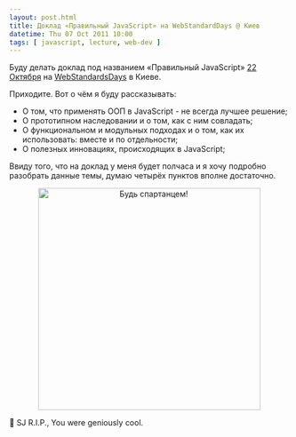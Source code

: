 ```yaml
---
layout: post.html
title: Доклад «Правильный JavaScript» на WebStandardDays @ Киев
datetime: Thu 07 Oct 2011 10:00
tags: [ javascript, lecture, web-dev ]
---
```


Буду делать доклад под названием «Правильный JavaScript» [22 Октября](http://webstandardsdays.ru/2011/10/22/) на [WebStandardsDays](http://webstandards) в Киеве.

Приходите. Вот о чём я буду рассказывать:

* О том, что применять ООП в JavaScript - не всегда лучшее решение;
* О прототипном наследовании и о том, как с ним совладать;
* О функциональном и модульных подходах и о том, как их использовать: вместе и по отдельности;
* О полезных инновациях, происходящих в JavaScript;

Ввиду того, что на доклад у меня будет полчаса и я хочу подробно разобрать данные темы, думаю четырёх пунктов вполне достаточно.

<center><img src="{{ get_figure(slug, 'js-the-right-one-no-bg.png') }}" width="400px" alt="Будь спартанцем!" text="Будь спартанцем!" /></center>

 SJ R.I.P., You were geniously cool.
